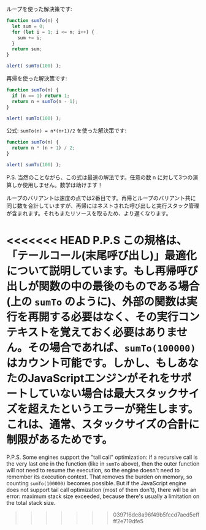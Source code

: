 ループを使った解決策です:

```js run
function sumTo(n) {
  let sum = 0;
  for (let i = 1; i <= n; i++) {
    sum += i;
  }
  return sum;
}

alert( sumTo(100) );
```

再帰を使った解決策です:

```js run
function sumTo(n) {
  if (n == 1) return 1;
  return n + sumTo(n - 1);
}

alert( sumTo(100) );
```

公式: `sumTo(n) = n*(n+1)/2` を使った解決策です:

```js run
function sumTo(n) {
  return n * (n + 1) / 2;
}

alert( sumTo(100) );
```

P.S. 当然のことながら、この式は最速の解法です。任意の数 n に対して3つの演算しか使用しません。数学は助けます！

ループのバリアントは速度の点では2番目です。再帰とループのバリアント共に同じ数を合計していますが、再帰にはネストされた呼び出しと実行スタック管理が含まれます。それもまたリソースを取るため、より遅くなります。

<<<<<<< HEAD
P.P.S この規格は、「テールコール(末尾呼び出し)」最適化について説明しています。もし再帰呼び出しが関数の中の最後のものである場合(上の `sumTo` のように)、外部の関数は実行を再開する必要はなく、その実行コンテキストを覚えておく必要はありません。その場合であれば、`sumTo(100000)` はカウント可能です。しかし、もしあなたのJavaScriptエンジンがそれをサポートしていない場合は最大スタックサイズを超えたというエラーが発生します。これは、通常、スタックサイズの合計に制限があるためです。
=======
P.P.S. Some engines support the "tail call" optimization: if a recursive call is the very last one in the function (like in `sumTo` above), then the outer function will not need to resume the execution, so the engine doesn't need to remember its execution context. That removes the burden on memory, so counting `sumTo(100000)` becomes possible. But if the JavaScript engine does not support tail call optimization (most of them don't), there will be an error: maximum stack size exceeded, because there's usually a limitation on the total stack size.
>>>>>>> 039716de8a96f49b5fccd7aed5effff2e719dfe5
